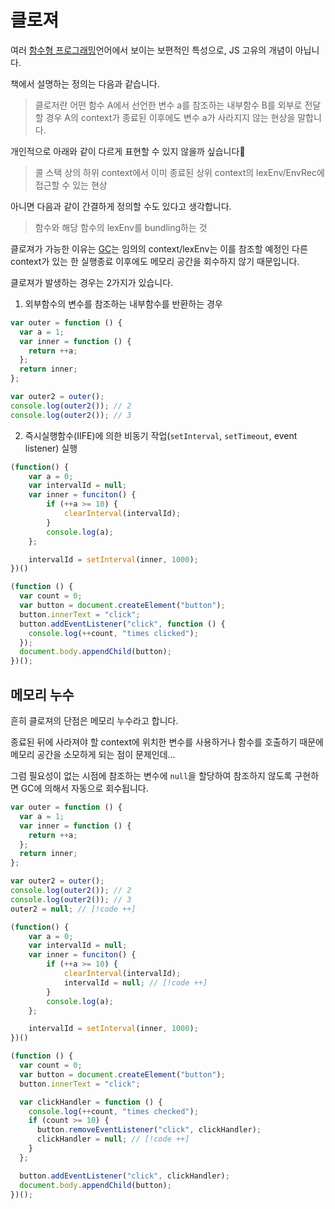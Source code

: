 # 클로져

여러 [함수형 프로그래밍](../../composing_software/introduction/what_is_fp.md)언어에서 보이는 보편적인 특성으로, JS 고유의 개념이 아닙니다.

책에서 설명하는 정의는 다음과 같습니다.

> 클로저란 어떤 함수 A에서 선언한 변수 a를 참조하는 내부함수 B를 외부로 전달할 경우 A의 context가 종료된 이후에도 변수 a가 사라지지 않는 현상을 말합니다.

개인적으로 아래와 같이 다르게 표현할 수 있지 않을까 싶습니다🤔

> 콜 스택 상의 하위 context에서 이미 종료된 상위 context의 lexEnv/EnvRec에 접근할 수 있는 현상

아니면 다음과 같이 간결하게 정의할 수도 있다고 생각합니다.

> 함수와 해당 함수의 lexEnv를 bundling하는 것

클로져가 가능한 이유는 [GC](../../../posts/javascript/memory_management/garbage_collector.md)는 임의의 context/lexEnv는 이를 참조할 예정인 다른 context가 있는 한 실행종료 이후에도 메모리 공간을 회수하지 않기 때문입니다.

클로져가 발생하는 경우는 2가지가 있습니다.

1. 외부함수의 변수를 참조하는 내부함수를 반환하는 경우

```js
var outer = function () {
  var a = 1;
  var inner = function () {
    return ++a;
  };
  return inner;
};

var outer2 = outer();
console.log(outer2()); // 2
console.log(outer2()); // 3
```

2. 즉시실행함수(IIFE)에 의한 비동기 작업(`setInterval`, `setTimeout`, event listener) 실행

```js
(function() {
	var a = 0;
	var intervalId = null;
	var inner = funciton() {
		if (++a >= 10) {
			clearInterval(intervalId);
		}
		console.log(a);
	};

	intervalId = setInterval(inner, 1000);
})()
```

```js
(function () {
  var count = 0;
  var button = document.createElement("button");
  button.innerText = "click";
  button.addEventListener("click", function () {
    console.log(++count, "times clicked");
  });
  document.body.appendChild(button);
})();
```

## 메모리 누수

흔히 클로져의 단점은 메모리 누수라고 합니다.

종료된 뒤에 사라져야 할 context에 위치한 변수를 사용하거나 함수를 호출하기 때문에 메모리 공간을 소모하게 되는 점이 문제인데...

그럼 필요성이 없는 시점에 참조하는 변수에 `null`을 할당하여 참조하지 않도록 구현하면 GC에 의해서 자동으로 회수됩니다.

```js
var outer = function () {
  var a = 1;
  var inner = function () {
    return ++a;
  };
  return inner;
};

var outer2 = outer();
console.log(outer2()); // 2
console.log(outer2()); // 3
outer2 = null; // [!code ++]
```

```js
(function() {
	var a = 0;
	var intervalId = null;
	var inner = funciton() {
		if (++a >= 10) {
			clearInterval(intervalId);
			intervalId = null; // [!code ++]
		}
		console.log(a);
	};

	intervalId = setInterval(inner, 1000);
})()
```

```js
(function () {
  var count = 0;
  var button = document.createElement("button");
  button.innerText = "click";

  var clickHandler = function () {
    console.log(++count, "times checked");
    if (count >= 10) {
      button.removeEventListener("click", clickHandler);
      clickHandler = null; // [!code ++]
    }
  };

  button.addEventListener("click", clickHandler);
  document.body.appendChild(button);
})();
```
